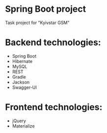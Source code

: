 # <a name="title"></a>Spring Boot project
Task project for "Kyivstar GSM"

# <a name="tools"></a>Backend technologies:
* Spring Boot
* Hibernate
* MySQL
* REST
* Gradle
* Jackson
* Swagger-UI

# <a name="tools"></a>Frontend technologies:
* jQuery
* Materialize